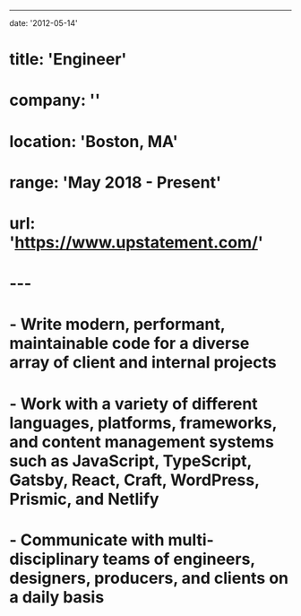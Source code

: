 ---

date: '2012-05-14'

# title: 'Engineer'

# company: ''

# location: 'Boston, MA'

# range: 'May 2018 - Present'

# url: 'https://www.upstatement.com/'

# ---

# - Write modern, performant, maintainable code for a diverse array of client and internal projects

# - Work with a variety of different languages, platforms, frameworks, and content management systems such as JavaScript, TypeScript, Gatsby, React, Craft, WordPress, Prismic, and Netlify

# - Communicate with multi-disciplinary teams of engineers, designers, producers, and clients on a daily basis
